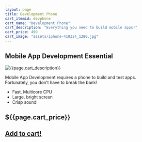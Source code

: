 ```yaml
---
layout: page
title: Development Phone
cart_itemid: devphone
cart_name: "Development Phone"
cart_description: "Everything you need to build mobile apps!"
cart_price: 499
cart_image: "assets/iphone-410324_1280.jpg"
---
```

## Mobile App Development Essential

![{{page.cart_description}}]({{page.cart_image}})

Mobile App Development requires a phone to build and test apps. Fortunately, you don't have to break the bank!

* Fast, Multicore CPU
* Large, bright screen
* Crisp sound


## ${{page.cart_price}}

## [Add to cart!](/cart#{{page.cart_itemid}})